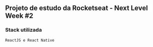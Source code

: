 ## Projeto de estudo da Rocketseat - Next Level Week #2

### Stack utilizada

```bash
ReactJS e React Native
```
